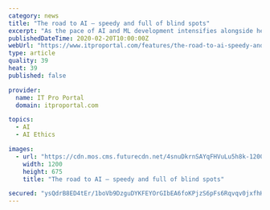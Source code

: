 ```yaml
---
category: news
title: "The road to AI – speedy and full of blind spots"
excerpt: "As the pace of AI and ML development intensifies alongside heightened awareness of cybercrime, organisations must ensure they take into account any potential liabilities. Despite this, it has been proven that security, privacy, and ethics are low-priority issues for developers when modelling their machine learning solutions. According to O ..."
publishedDateTime: 2020-02-20T10:00:00Z
webUrl: "https://www.itproportal.com/features/the-road-to-ai-speedy-and-full-of-blind-spots/"
type: article
quality: 39
heat: 39
published: false

provider:
  name: IT Pro Portal
  domain: itproportal.com

topics:
  - AI
  - AI Ethics

images:
  - url: "https://cdn.mos.cms.futurecdn.net/4snuDkrnSAYqFHVuLu5h8k-1200-80.jpg"
    width: 1200
    height: 675
    title: "The road to AI – speedy and full of blind spots"

secured: "ysQdrB8ED4tEr/1boVb9DzguDYKFEYOrGIbEA6foKPjzS6pFs6Rqvqv0jxfhHLuoCtqCPa4tfThALrjTQveOin375ULg7oMJlIDgrFFXQgz5RJyw2UPKiqIFOZ4TaSNaByfv9mmpeP5rFY2F5ZXghi4b/3KlUY4u6m3Umm45BQbXPWLEiUJ52cRrh1lqrQUGqtOB0Dll8LUX8+jbsJ1Rirs1D0JVgXH9QCGk3Gm423bCzwl/j8pEAHYnOLpTwVKnl52eYzlOhtY/bW2fpKYHV/djtkFdFPF6g/Q5SJjruQ4EPNyM4spqcZ+H39u5qERM;HC0tC8LtvOx4v9zZWOG+3Q=="
---
```


